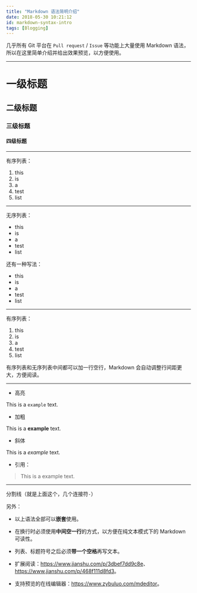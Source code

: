 ```yaml
---
title: "Markdown 语法简明介绍"
date: 2018-05-30 10:21:12
id: markdown-syntax-intro
tags: [Blogging]
---
```


几乎所有 Git 平台在 `Pull request` / `Issue` 等功能上大量使用 Markdown 语法，所以在这里简单介绍并给出效果预览，以方便使用。

-------

# 一级标题

## 二级标题

### 三级标题

#### 四级标题

-----

有序列表：

1. this
2. is
3. a
4. test
5. list

-----

无序列表：

- this
- is
- a
- test
- list

还有一种写法：

* this
* is
* a
* test
* list

-----

有序列表：

1. this
2. is
3. a
4. test
5. list

有序列表和无序列表中间都可以加一行空行，Markdown 会自动调整行间距更大，方便阅读。

-----

- 高亮

This is a `example` text.

- 加粗

This is a **example** text.

- 斜体

This is a *example* text.

- 引用：

> This is a example text.

-----

分割线（就是上面这个，几个连接符`-`）

另外：

- 以上语法全部可以**嵌套**使用。

- 在换行时必须使用**中间空一行**的方式，以方便在纯文本模式下的 Markdown 可读性。

- 列表、标题符号之后必须**带一个空格**再写文本。

- 扩展阅读：<https://www.jianshu.com/p/3dbef7dd9c8e>、<https://www.jianshu.com/p/468f111d8fd3>。

- 支持预览的在线编辑器：<https://www.zybuluo.com/mdeditor>。
